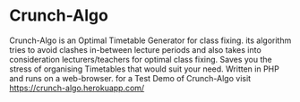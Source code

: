 # Crunch-Algo
Crunch-Algo is an Optimal Timetable Generator for class fixing. its algorithm tries to avoid clashes in-between lecture periods and also takes into consideration lecturers/teachers for optimal class fixing. Saves you the stress of organising Timetables that would suit your need. Written in PHP and runs on a web-browser. for a Test Demo of Crunch-Algo visit https://crunch-algo.herokuapp.com/
